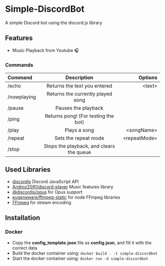 # Simple-DiscordBot
A simple Discord bot using the discord.js library

## Features

- Music Playback from Youtube 🎧

### Commands

| Command     | Description                              | Options               |
| :---        |    :----:                                |          ---:         |
| /echo       | Returns the text you entered             | \<text>               |
| /nowplaying | Returns the currently played song        |                       |
| /pause      | Pauses the playback                      |                       |
| /ping       | Returns pong! (For testing the bot)      |                       |
| /play       | Plays a song                             | \<songName>           |
| /repeat     | Sets the repeat mode                     | \<repeatMode>         |
| /stop       | Stops the playback, and clears the queue |                       |

## Used Libraries

- [discordjs](https://github.com/discordjs/discord.js) Discord JavaScript API
- [Androz2091/discord-player](https://github.com/Androz2091/discord-player) Music features library
- [@discordjs/opus](https://github.com/discordjs/opus) for Opus support
- [eugeneware/ffmpeg-static](https://github.com/eugeneware/ffmpeg-static) for node FFmpeg libraries
- [FFmpeg](https://ffmpeg.org) for stream encoding

## Installation

### Docker

- Copy the **config_template.json** file as **config.json**, and fill it with the correct data
- Build the docker container using: `docker build . -t simple-discordbot`
- Start the docker container using: `docker run -d simple-discordbot`